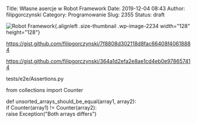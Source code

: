 Title: Własne asercje w Robot Framework
Date: 2019-12-04 08:43
Author: filipgorczynski
Category: Programowanie
Slug: 2355
Status: draft

![Robot Framework](https://filipgorczynski.files.wordpress.com/2019/05/robot-framework-logo.png?w=128){.alignleft .size-thumbnail .wp-image-2234 width="128" height="128"}

https://gist.github.com/filipgorczynski/7f8808d302118d8fac66408f40618884

https://gist.github.com/filipgorczynski/364a1d2efa2e8ae1cd4eb0e978657414

tests/e2e/Assertions.py

from collections import Counter

def unsorted\_arrays\_should\_be\_equal(array1, array2):  
if Counter(array1) != Counter(array2):  
raise Exception("Both arrays differs")
